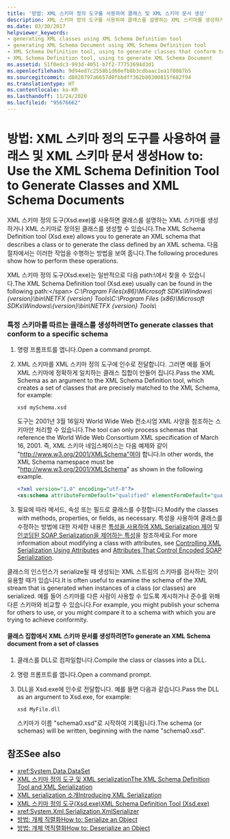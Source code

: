 ```yaml
---
title: '방법: XML 스키마 정의 도구를 사용하여 클래스 및 XML 스키마 문서 생성'
description: XML 스키마 정의 도구를 사용하여 클래스를 설명하는 XML 스키마를 생성하거나 XML 스키마로 정의된 클래스를 생성하는 방법을 알아봅니다.
ms.date: 03/30/2017
helpviewer_keywords:
- generating XML classes using XML Schema Definition tool
- generating XML Schema Document using XML Schema Definition tool
- XML Schema Definition tool, using to generate classes that conform to specific schema
- XML Schema Definition tool, using to generate XML Schema Document
ms.assetid: 51f0edc3-993d-4051-b7f2-77753694d3d1
ms.openlocfilehash: 9d94ed7c2558b1d60efb8b3cdbaac1ea1f0087b5
ms.sourcegitcommit: d8020797a6657d0fbbdff362b80300815f682f94
ms.translationtype: HT
ms.contentlocale: ko-KR
ms.lasthandoff: 11/24/2020
ms.locfileid: "95676662"
---
```

# <a name="how-to-use-the-xml-schema-definition-tool-to-generate-classes-and-xml-schema-documents"></a><span data-ttu-id="bb037-103">방법: XML 스키마 정의 도구를 사용하여 클래스 및 XML 스키마 문서 생성</span><span class="sxs-lookup"><span data-stu-id="bb037-103">How to: Use the XML Schema Definition Tool to Generate Classes and XML Schema Documents</span></span>

<span data-ttu-id="bb037-104">XML 스키마 정의 도구(Xsd.exe)를 사용하면 클래스를 설명하는 XML 스키마를 생성하거나 XML 스키마로 정의된 클래스를 생성할 수 있습니다.</span><span class="sxs-lookup"><span data-stu-id="bb037-104">The XML Schema Definition tool (Xsd.exe) allows you to generate an XML schema that describes a class or to generate the class defined by an XML schema.</span></span> <span data-ttu-id="bb037-105">다음 절차에서는 이러한 작업을 수행하는 방법을 보여 줍니다.</span><span class="sxs-lookup"><span data-stu-id="bb037-105">The following procedures show how to perform these operations.</span></span>

<span data-ttu-id="bb037-106">XML 스키마 정의 도구(Xsd.exe)는 일반적으로 다음 path:\에서 찾을 수 있습니다.</span><span class="sxs-lookup"><span data-stu-id="bb037-106">The XML Schema Definition tool (Xsd.exe) usually can be found in the following path:\</span></span>
<span data-ttu-id="bb037-107">_C:\\Program Files(x86)\\Microsoft SDKs\\Windows\\{version}\\bin\\NETFX {version} Tools\\_</span><span class="sxs-lookup"><span data-stu-id="bb037-107">_C:\\Program Files (x86)\\Microsoft SDKs\\Windows\\{version}\\bin\\NETFX {version} Tools\\_</span></span>

### <a name="to-generate-classes-that-conform-to-a-specific-schema"></a><span data-ttu-id="bb037-108">특정 스키마를 따르는 클래스를 생성하려면</span><span class="sxs-lookup"><span data-stu-id="bb037-108">To generate classes that conform to a specific schema</span></span>  
  
1. <span data-ttu-id="bb037-109">명령 프롬프트를 엽니다.</span><span class="sxs-lookup"><span data-stu-id="bb037-109">Open a command prompt.</span></span>  
  
2. <span data-ttu-id="bb037-110">XML 스키마를 XML 스키마 정의 도구에 인수로 전달합니다. 그러면 예를 들어 XML 스키마에 정확하게 일치하는 클래스 집합이 만들어 집니다.</span><span class="sxs-lookup"><span data-stu-id="bb037-110">Pass the XML Schema as an argument to the XML Schema Definition tool, which creates a set of classes that are precisely matched to the XML Schema, for example:</span></span>  
  
    ```console  
    xsd mySchema.xsd  
    ```  
  
     <span data-ttu-id="bb037-111">도구는 2001년 3월 16일자 World Wide Web 컨소시엄 XML 사양을 참조하는 스키마만 처리할 수 있습니다.</span><span class="sxs-lookup"><span data-stu-id="bb037-111">The tool can only process schemas that reference the World Wide Web Consortium XML specification of March 16, 2001.</span></span> <span data-ttu-id="bb037-112">즉, XML 스키마 네임스페이스는 다음 예제와 같이 "http://www.w3.org/2001/XMLSchema"여야 합니다.</span><span class="sxs-lookup"><span data-stu-id="bb037-112">In other words, the XML Schema namespace must be "http://www.w3.org/2001/XMLSchema" as shown in the following example.</span></span>  
  
    ```xml  
    <?xml version="1.0" encoding="utf-8"?>  
    <xs:schema attributeFormDefault="qualified" elementFormDefault="qualified" targetNamespace="" xmlns:xs="http://www.w3.org/2001/XMLSchema" />  
    ```  
  
3. <span data-ttu-id="bb037-113">필요에 따라 메서드, 속성 또는 필드로 클래스를 수정합니다.</span><span class="sxs-lookup"><span data-stu-id="bb037-113">Modify the classes with methods, properties, or fields, as necessary.</span></span> <span data-ttu-id="bb037-114">특성을 사용하여 클래스를 수정하는 방법에 대한 자세한 내용은 [특성을 사용하여 XML Serialization 제어](controlling-xml-serialization-using-attributes.md) 및 [인코딩된 SOAP Serialization을 제어하는 특성](attributes-that-control-encoded-soap-serialization.md)을 참조하세요.</span><span class="sxs-lookup"><span data-stu-id="bb037-114">For more information about modifying a class with attributes, see [Controlling XML Serialization Using Attributes](controlling-xml-serialization-using-attributes.md) and [Attributes That Control Encoded SOAP Serialization](attributes-that-control-encoded-soap-serialization.md).</span></span>  
  
 <span data-ttu-id="bb037-115">클래스의 인스턴스가 serialize될 때 생성되는 XML 스트림의 스키마를 검사하는 것이 유용할 때가 있습니다.</span><span class="sxs-lookup"><span data-stu-id="bb037-115">It is often useful to examine the schema of the XML stream that is generated when instances of a class (or classes) are serialized.</span></span> <span data-ttu-id="bb037-116">예를 들어 스키마를 다른 사람이 사용할 수 있도록 게시하거나 준수를 위해 다른 스키마와 비교할 수 있습니다.</span><span class="sxs-lookup"><span data-stu-id="bb037-116">For example, you might publish your schema for others to use, or you might compare it to a schema with which you are trying to achieve conformity.</span></span>  
  
#### <a name="to-generate-an-xml-schema-document-from-a-set-of-classes"></a><span data-ttu-id="bb037-117">클래스 집합에서 XML 스키마 문서를 생성하려면</span><span class="sxs-lookup"><span data-stu-id="bb037-117">To generate an XML Schema document from a set of classes</span></span>  
  
1. <span data-ttu-id="bb037-118">클래스를 DLL로 컴파일합니다.</span><span class="sxs-lookup"><span data-stu-id="bb037-118">Compile the class or classes into a DLL.</span></span>  
  
2. <span data-ttu-id="bb037-119">명령 프롬프트를 엽니다.</span><span class="sxs-lookup"><span data-stu-id="bb037-119">Open a command prompt.</span></span>  
  
3. <span data-ttu-id="bb037-120">DLL을 Xsd.exe에 인수로 전달합니다. 예를 들면 다음과 같습니다.</span><span class="sxs-lookup"><span data-stu-id="bb037-120">Pass the DLL as an argument to Xsd.exe, for example:</span></span>  
  
    ```console  
    xsd MyFile.dll  
    ```  
  
     <span data-ttu-id="bb037-121">스키마가 이름 "schema0.xsd"로 시작하여 기록됩니다.</span><span class="sxs-lookup"><span data-stu-id="bb037-121">The schema (or schemas) will be written, beginning with the name "schema0.xsd".</span></span>  
  
## <a name="see-also"></a><span data-ttu-id="bb037-122">참조</span><span class="sxs-lookup"><span data-stu-id="bb037-122">See also</span></span>

- <xref:System.Data.DataSet>
- [<span data-ttu-id="bb037-123">XML 스키마 정의 도구 및 XML serialization</span><span class="sxs-lookup"><span data-stu-id="bb037-123">The XML Schema Definition Tool and XML Serialization</span></span>](the-xml-schema-definition-tool-and-xml-serialization.md)
- [<span data-ttu-id="bb037-124">XML serialization 소개</span><span class="sxs-lookup"><span data-stu-id="bb037-124">Introducing XML Serialization</span></span>](introducing-xml-serialization.md)
- [<span data-ttu-id="bb037-125">XML 스키마 정의 도구(Xsd.exe)</span><span class="sxs-lookup"><span data-stu-id="bb037-125">XML Schema Definition Tool (Xsd.exe)</span></span>](xml-schema-definition-tool-xsd-exe.md)
- <xref:System.Xml.Serialization.XmlSerializer>
- [<span data-ttu-id="bb037-126">방법: 개체 직렬화</span><span class="sxs-lookup"><span data-stu-id="bb037-126">How to: Serialize an Object</span></span>](how-to-serialize-an-object.md)
- [<span data-ttu-id="bb037-127">방법: 개체 역직렬화</span><span class="sxs-lookup"><span data-stu-id="bb037-127">How to: Deserialize an Object</span></span>](how-to-deserialize-an-object.md)

